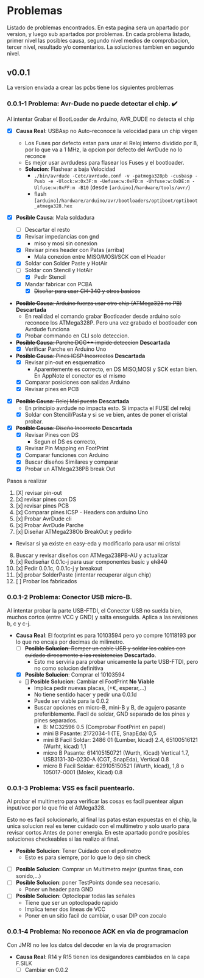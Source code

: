 # Problemas
Listado de problemas encontrados. En esta pagina sera un apartado por version, y luego sub apartados por problemas. En cada problema listado, primer nivel las posibles causa, segundo nivel medios de comprobacion, tercer nivel, resultado y/o comentarios. La soluciones tambien en segundo nivel.


## v0.0.1
La version enviada a crear las pcbs tiene los siguientes problemas

### __0.0.1-1 Problema__: Avr-Dude no puede detectar el chip. :heavy_check_mark:
Al intentar Grabar el BootLoader de Arduino, AVR_DUDE no detecta el chip
* [x] __Causa Real__: USBAsp no Auto-reconoce la velocidad para un chip virgen
  * Los Fuses por defecto estan para usar el Reloj interno dividido por 8, por lo que va a 1 MHz, la opcion por defecto del AvrDude no lo reconce
  * Es mejor usar avrdudess para flasear los Fuses y el bootloader.
  * __Solucion__: Flashear a baja Velocidad
    * `./bin/avrdude -Cetc/avrdude.conf -v -patmega328pb -cusbasp -Pusb -e -Ulock:w:0x3F:m -Uefuse:w:0xFD:m -Uhfuse:w:0xDE:m -Ulfuse:w:0xFF:m -B10` (desde `[arduino]/hardware/tools/avr/`)
    * flash `[arduino]/hardware/arduino/avr/bootloaders/optiboot/optiboot_atmega328.hex`

* [x] __Posible Causa__: Mala soldadura
  * [ ] Descartar el resto
  * [x] Revisar impedancias con gnd 
    * miso y mosi sin conexion
  * [x] Revisar pines header con Patas (arriba)
    * Mala conexion entre MISO/MOSI/SCK con el Header 
  * [x] Soldar con Solder Paste y HotAir
  * [ ] Soldar con Stencil y HotAir
    * [x] Pedir Stencil
  * [x] Mandar fabricar con PCBA
    * [x] ~~Diseñar para usar CH-340 y otros basicos~~
* ~~__Posible Causa__: Arduino fuerza usar otro chip (ATMega328 no PB)~~ __Descartada__ 
  * En realidad el comando grabar Bootloader desde arduino solo reconoce los ATMega328P. Pero una vez grabado el bootloader con Avrdude funciona
  * [x] Probar commando en CLI solo deteccion.
* ~~__Posible Causa__: Parche DCC++ impide deteccion~~ __Descartada__ 
  * [x] Verificar Parche en Arduino Uno
* ~~__Posible Causa__: Pines ICSP Incorrectos~~ __Descartada__ 
  * [x] Revisar pin-out en esquematico
    * Aparentemente es correcto, en DS MISO,MOSI y SCK estan bien. En AppNote el conector es el mismo
  * [x] Comparar posiciones con salidas Arduino
  * [x] Revisar pines en PCB
* [x] ~~__Posible Causa__: Reloj Mal puesto~~ __Descartada__
  * En principio avrdude no impacta esto. Si impacta el FUSE del reloj
  * [x] Soldar con Stencil/Pasta y si se ve bien, antes de poner el cristal probar.
* [x] ~~__Posible Causa__: Diseño Incorrecto~~ __Descartada__
  * [x] Revisar Pines con DS
    * Segun el DS es correcto, 
  * [x] Revisar Pin Mapping en FootPrint
  * [x] Comparar funciones con Arduino
  * [x] Buscar diseños Similares y comparar
  * [x] Probar un ATMega238PB break Out 

Pasos a realizar
1. [X] revisar pin-out
2. [x] revisar pines con DS
3. [x] revisar pines PCB
4. [x] Comparar pines ICSP - Headers con arduino Uno
5. [x] Probar AvrDude cli
6. [x] Probar AvrDude Parche
7. [x] Diseñar ATMega238Ob BreakOut y pedirlo
  * Revisar si ya existe en easy-eda y modificarlo para usar mi cristal
8. Buscar y revisar diseños con ATMega238PB-AU y actualizar
9. [x] Rediseñar 0.0.1c-j para usar componentes basic y ~~ch340~~
10. [x] Pedir 0.0.1c, 0.0.1c-j y breakout
11. [x] probar SolderPaste (intentar recuperar algun chip)
12. [ ] Probar los fabricados

### __0.0.1-2 Problema__: Conector USB micro-B.
Al intentar probar la parte USB-FTDI, el Conector USB no suelda bien, muchos cortos (entre VCC y GND) y salta enseguida. Aplica a las revisiones b, c y c-j.

* __Causa Real__: El footprint es para 10103594 pero yo compre 10118193 por lo que no encaja por decimas de milimetro.
  * [ ] ~~__Posible Solucion__: Romper un cable USB y soldar los cables con cuidado direcamente a las resistencias~~ __Descartado__.
    * Esto me serviria para probar unicamente la parte USB-FTDI, pero no como solucion definitiva
  * [x] __Posible Solucion__: Comprar el 10103594
  * [] __Posible Solucion__: Cambiar el FootPrint __No Viable__
    * Implica pedir nuevas placas, (+€, esperar,...)
    * No tiene sentido hacer y pedir una 0.0.1d
    * Puede ser viable para la 0.0.2
    * Buscar opciones en micro-B, mini-B y B, de agujero pasante preferiblemente. Facil de soldar, GND separado de los pines y pines separados.
      * B: MC32596 0.5 (Comprobar FootPrint en papel)
      * mini B Pasante: 2172034-1 (TE, SnapEda) 0,5 
      * mini B Facil Soldar: 	2486 01 (Lumber, kicad) 2.4, 65100516121 (Wurht, kicad) 1,1
      * micro B Pasante: 614105150721 (Wurth, Kicad) Vertical 1.7, USB3131-30-0230-A (CGT, SnapEda), Vertical 0.8
      * micro B Facil Soldar: 629105150521 (Wurth, kicad), 1,8 o 105017-0001 (Molex, Kicad) 0.8
    

### __0.0.1-3 Problema__: VSS es facil puentearlo.
Al probar el multimetro para verificar las cosas es facil puentear algun input/vcc por lo que frie el AtMega328.

Esto no es facil solucionarlo, al final las patas estan expuestas en el chip, la unica solucion real es tener cuidado con el multimetro y solo usarlo para revisar cortos Antes de poner energia. En este apartado pondre posibles soluciones checkeables si las realizo al final.
* __Posible Solucion__: Tener Cuidado con el polimetro
  * Esto es para siempre, por lo que lo dejo sin check
* [ ] __Posible Solucion__: Comprar un Multimetro mejor (puntas finas, con sonido,...)
* [ ] __Posible Solucion__: poner TestPoints donde sea necesario.
  * Poner un header para GND
* [ ] __Posible Solucion__: Optoclopar todas las señales
  * Tiene que ser un optoclopado rapido
  * Implica tener dos lineas de VCC
  * Poner en un sitio facil de cambiar, o usar DIP con zocalo


### __0.0.1-4 Problema__: No reconoce ACK en via de programacion
Con JMRI no lee los datos del decoder en la via de programacion

* __Causa Real__: R14 y R15 tienen los desigandores cambiados en la capa F.SILK
  * [ ] Cambiar en 0.0.2